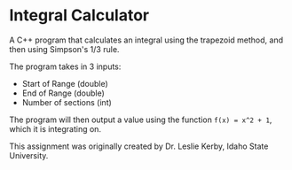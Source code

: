 # Integral Calculator
A C++ program that calculates an integral using the trapezoid method, and then using Simpson's 1/3 rule.

The program takes in 3 inputs:
 - Start of Range (double)
 - End of Range (double)
 - Number of sections (int)

The program will then output a value using the function `f(x) = x^2 + 1`, which it is integrating on.

This assignment was originally created by Dr. Leslie Kerby, Idaho State University. 
